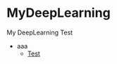 # MyDeepLearning
My DeepLearning Test

* aaa  
  * [Test](https://github.com/pkwin927/MyDeepLearning/blob/master/Jupyter/Test1.ipynb)



